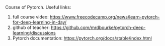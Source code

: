 Course of Pytorch. Useful links:

1. full course video: https://www.freecodecamp.org/news/learn-pytorch-for-deep-learning-in-day/
2. github of teacher: https://github.com/mrdbourke/pytorch-deep-learning/discussions
3. Pytorch documentation: https://pytorch.org/docs/stable/index.html

